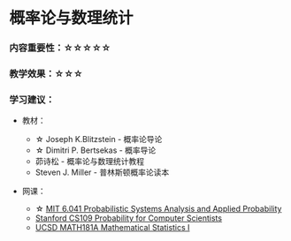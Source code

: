 # 概率论与数理统计

### 内容重要性：☆☆☆☆☆

### 教学效果：☆☆☆

### 学习建议：

* 教材：
  * ☆ Joseph K.Blitzstein - 概率论导论
  * ☆ Dimitri P. Bertsekas - 概率导论
  * 茆诗松 - 概率论与数理统计教程
  * Steven J. Miller - 普林斯顿概率论读本
*   网课：

    * ☆ [MIT 6.041 Probabilistic Systems Analysis and Applied Probability](https://www.bilibili.com/video/BV1LE411B7ir)
    * [Stanford CS109 Probability for Computer Scientists](https://www.bilibili.com/video/BV1da411c7C8)
    * [UCSD MATH181A Mathematical Statistics I](https://www.bilibili.com/video/BV1q54y1e75b)

